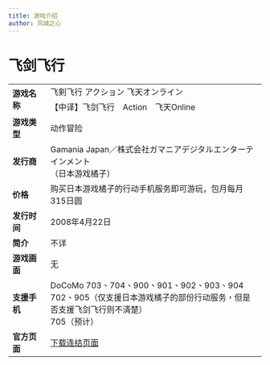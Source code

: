 ```yaml
---
title: 游戏介绍
author: 风城之心
---
```

# 飞剑飞行

<style scoped>
  .vp-doc td {
    border: 1px solid var(--vp-c-divider); 
    padding: 10px 15px;
}

  .vp-doc th {
    border: 1px solid var(--vp-c-divider); 
    padding: 10px 15px;
    height:30px;
}
</style>

<table border="0" width="100%">
  <tbody><tr>
    <td width="15%"  rowspan="2"><b>游戏名称</b></td>
    <td ><span id="ctl00_ContentPlaceHolder1_lBody1">飞剣飞行 アクション 
	飞天オンライン</span></td>
  </tr>
  <tr>
    <td ><span id="ctl00_ContentPlaceHolder1_lBody">
	【中译】飞剑飞行　Action　飞天Online</span></td>
  </tr>
  <tr>
    <td width="15%" >
    <b>游戏类型</b></td>
    <td >动作冒险</td>
  </tr>
  <tr>
    <td width="15%" >
    <b>发行商</b></td>
    <td >Gamania Japan／株式会社ガマニアデジタルエンターテインメント<br>
	（日本游戏橘子）</td>
  </tr>
  <tr>
    <td width="15%" ><b>价格</b></td>
    <td >购买日本游戏橘子的行动手机服务即可游玩，包月每月315日圆</td>
  </tr>
  <tr>
    <td width="15%" ><b>发行时间</b></td>
    <td >2008年4月22日</td>
  </tr>
  <tr>
    <td width="15%" ><b>简介</b></td>
    <td >
    不详</td>
  </tr>
  <tr>
    <td width="15%" ><b>游戏画面</b></td>
    <td >
    无</td>
  </tr>
  <tr>
    <td width="15%" ><b>支援手机</b></td>
    <td >
    <span id="result_box" class="" lang="zh-TW">
	<span title="※ 対応机种：ドコモ、702(一部)、703、704、900、901、902、903、904、905(一部)、705(予定)">
	DoCoMo 703、704、900、901、902、903、904<br>
	702、905（仅支援日本游戏橘子的部份行动服务，但是否支援飞剑飞行则不清楚）<br>
	705（预计）</span></span></td>
  </tr>
  <tr>
    <td width="15%" ><b>官方页面</b></td>
    <td >
    <a target="_blank" href="http://www.gamania.co.jp/news/detail.aspx?id=753">
	下载连结页面</a></td>
  </tr>
  </tbody></table>